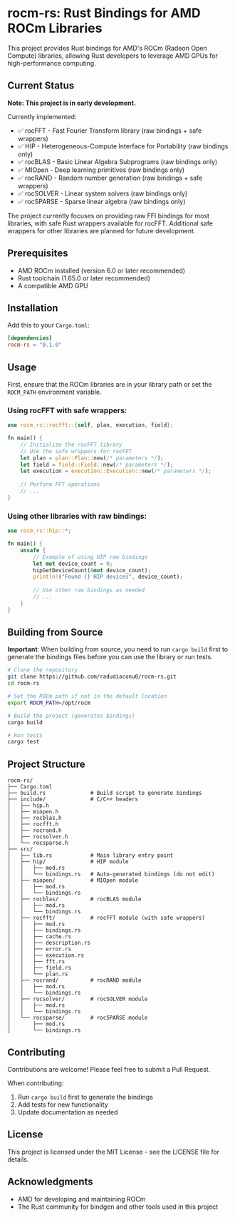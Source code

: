 # rocm-rs: Rust Bindings for AMD ROCm Libraries

This project provides Rust bindings for AMD's ROCm (Radeon Open Compute) libraries, allowing Rust developers to leverage AMD GPUs for high-performance computing.

## Current Status

**Note: This project is in early development.**

Currently implemented:
- ✅ rocFFT - Fast Fourier Transform library (raw bindings + safe wrappers)
- ✅ HIP - Heterogeneous-Compute Interface for Portability (raw bindings only)
- ✅ rocBLAS - Basic Linear Algebra Subprograms (raw bindings only)
- ✅ MIOpen - Deep learning primitives (raw bindings only)
- ✅ rocRAND - Random number generation (raw bindings + safe wrappers)
- ✅ rocSOLVER - Linear system solvers (raw bindings only)
- ✅ rocSPARSE - Sparse linear algebra (raw bindings only)

The project currently focuses on providing raw FFI bindings for most libraries, with safe Rust wrappers available for rocFFT. Additional safe wrappers for other libraries are planned for future development.

## Prerequisites

- AMD ROCm installed (version 6.0 or later recommended)
- Rust toolchain (1.65.0 or later recommended)
- A compatible AMD GPU

## Installation

Add this to your `Cargo.toml`:

```toml
[dependencies]
rocm-rs = "0.1.0"
```

## Usage

First, ensure that the ROCm libraries are in your library path or set the `ROCM_PATH` environment variable.

### Using rocFFT with safe wrappers:

```rust
use rocm_rs::rocfft::{self, plan, execution, field};

fn main() {
    // Initialize the rocFFT library
    // Use the safe wrappers for rocFFT
    let plan = plan::Plan::new(/* parameters */);
    let field = field::Field::new(/* parameters */);
    let execution = execution::Execution::new(/* parameters */);
    
    // Perform FFT operations
    // ...
}
```

### Using other libraries with raw bindings:

```rust
use rocm_rs::hip::*;

fn main() {
    unsafe {
        // Example of using HIP raw bindings
        let mut device_count = 0;
        hipGetDeviceCount(&mut device_count);
        println!("Found {} HIP devices", device_count);
        
        // Use other raw bindings as needed
        // ...
    }
}
```

## Building from Source

**Important**: When building from source, you need to run `cargo build` first to generate the bindings files before you can use the library or run tests.

```bash
# Clone the repository
git clone https://github.com/radudiaconu0/rocm-rs.git
cd rocm-rs

# Set the ROCm path if not in the default location
export ROCM_PATH=/opt/rocm

# Build the project (generates bindings)
cargo build

# Run tests
cargo test
```

## Project Structure

```
rocm-rs/
├── Cargo.toml
├── build.rs              # Build script to generate bindings
├── include/              # C/C++ headers
│   ├── hip.h
│   ├── miopen.h
│   ├── rocblas.h  
│   ├── rocfft.h
│   ├── rocrand.h
│   ├── rocsolver.h
│   └── rocsparse.h
├── src/
│   ├── lib.rs            # Main library entry point
│   ├── hip/              # HIP module
│   │   ├── mod.rs
│   │   └── bindings.rs   # Auto-generated bindings (do not edit)
│   ├── miopen/           # MIOpen module
│   │   ├── mod.rs
│   │   └── bindings.rs
│   ├── rocblas/          # rocBLAS module
│   │   ├── mod.rs
│   │   └── bindings.rs
│   ├── rocfft/           # rocFFT module (with safe wrappers)
│   │   ├── mod.rs
│   │   ├── bindings.rs
│   │   ├── cache.rs
│   │   ├── description.rs
│   │   ├── error.rs
│   │   ├── execution.rs
│   │   ├── fft.rs
│   │   ├── field.rs
│   │   └── plan.rs
│   ├── rocrand/          # rocRAND module
│   │   ├── mod.rs
│   │   └── bindings.rs
│   ├── rocsolver/        # rocSOLVER module
│   │   ├── mod.rs
│   │   └── bindings.rs
│   └── rocsparse/        # rocSPARSE module
│       ├── mod.rs
│       └── bindings.rs
```

## Contributing

Contributions are welcome! Please feel free to submit a Pull Request.

When contributing:
1. Run `cargo build` first to generate the bindings
2. Add tests for new functionality
3. Update documentation as needed

## License

This project is licensed under the MIT License - see the LICENSE file for details.

## Acknowledgments

- AMD for developing and maintaining ROCm
- The Rust community for bindgen and other tools used in this project

